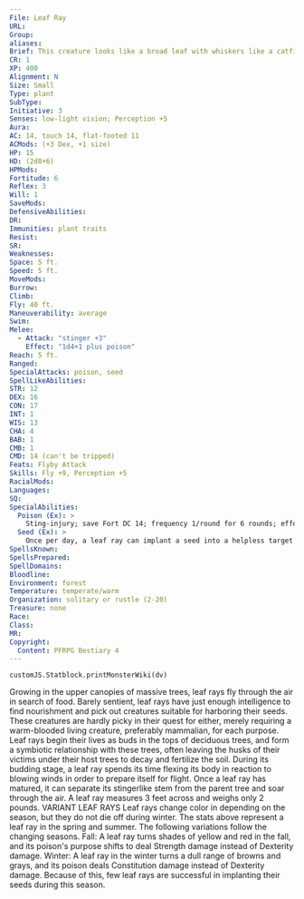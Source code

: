 ```yaml
---
File: Leaf Ray
URL: 
Group: 
aliases: 
Brief: This creature looks like a broad leaf with whiskers like a catfish and a dangerous stinger trailing behind it.
CR: 1
XP: 400
Alignment: N
Size: Small
Type: plant
SubType: 
Initiative: 3
Senses: low-light vision; Perception +5
Aura: 
AC: 14, touch 14, flat-footed 11
ACMods: (+3 Dex, +1 size)
HP: 15
HD: (2d8+6)
HPMods: 
Fortitude: 6
Reflex: 3
Will: 1
SaveMods: 
DefensiveAbilities: 
DR: 
Immunities: plant traits
Resist: 
SR: 
Weaknesses: 
Space: 5 ft.
Speed: 5 ft.
MoveMods: 
Burrow: 
Climb: 
Fly: 40 ft.
Maneuverability: average
Swim: 
Melee: 
  - Attack: "stinger +3"
    Effect: "1d4+1 plus poison"
Reach: 5 ft.
Ranged: 
SpecialAttacks: poison, seed
SpellLikeAbilities: 
STR: 12
DEX: 16
CON: 17
INT: 1
WIS: 13
CHA: 4
BAB: 1
CMB: 1
CMD: 14 (can't be tripped)
Feats: Flyby Attack
Skills: Fly +9, Perception +5
RacialMods: 
Languages: 
SQ: 
SpecialAbilities:
  Poison (Ex): >
    Sting-injury; save Fort DC 14; frequency 1/round for 6 rounds; effect 1d2 Dex; cure 1 save.
  Seed (Ex): >
    Once per day, a leaf ray can implant a seed into a helpless target with its stinger. As a full-round action, the leaf ray stings its victim, depositing a seed into the victim's flesh. This process deals 1 hit point of damage to the victim, but the implanted creature isn't subject to the leaf ray's poison in this process. The seed germinates inside the victim, making it sickened while it harbors the leaf ray seed, and dealing 1d2 points of Constitution damage to the victim each day the seed grows within. This damage is negated with a successful DC 14 Fortitude save. The seed feeds off the victim's body and only grows into a new leaf ray tree when the victim dies from Constitution damage. Removing an implanted seed requires a successful DC 20 Heal check (a full-round action); each attempt deals 1 hit point of damage. Although immunity to disease offers no special protection against a leaf ray seed's implantation, remove disease, heal, or similar effects automatically destroy any implanted seeds.
SpellsKnown: 
SpellsPrepared: 
SpellDomains: 
Bloodline: 
Environment: forest
Temperature: temperate/warm
Organization: solitary or rustle (2-20)
Treasure: none
Race: 
Class: 
MR: 
Copyright:
  Content: PFRPG Bestiary 4
---
```

```dataviewjs
customJS.Statblock.printMonsterWiki(dv)
```
Growing in the upper canopies of massive trees, leaf rays fly through the air in search of food. Barely sentient, leaf rays have just enough intelligence to find nourishment and pick out creatures suitable for harboring their seeds. These creatures are hardly picky in their quest for either, merely requiring a warm-blooded living creature, preferably mammalian, for each purpose. Leaf rays begin their lives as buds in the tops of deciduous trees, and form a symbiotic relationship with these trees, often leaving the husks of their victims under their host trees to decay and fertilize the soil. During its budding stage, a leaf ray spends its time flexing its body in reaction to blowing winds in order to prepare itself for flight. Once a leaf ray has matured, it can separate its stingerlike stem from the parent tree and soar through the air. A leaf ray measures 3 feet across and weighs only 2 pounds.  VARIANT LEAF RAYS Leaf rays change color in depending on the season, but they do not die off during winter. The stats above represent a leaf ray in the spring and summer. The following variations follow the changing seasons.  Fall: A leaf ray turns shades of yellow and red in the fall, and its poison's purpose shifts to deal Strength damage instead of Dexterity damage.  Winter: A leaf ray in the winter turns a dull range of browns and grays, and its poison deals Constitution damage instead of Dexterity damage. Because of this, few leaf rays are successful in implanting their seeds during this season.
